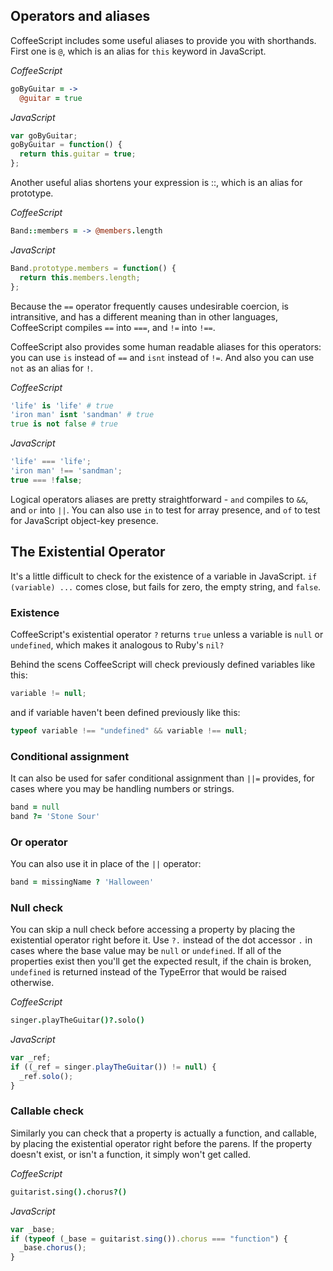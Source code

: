 ## Operators and aliases

CoffeeScript includes some useful aliases to provide you with shorthands. First one is `@`, which is an alias for `this` keyword in JavaScript.

*CoffeeScript*
``` coffeescript
goByGuitar = ->
  @guitar = true
```
*JavaScript*
``` javascript
var goByGuitar;
goByGuitar = function() {
  return this.guitar = true;
};
```

Another useful alias shortens your expression is ::, which is an alias for prototype.

*CoffeeScript*
``` coffeescript
Band::members = -> @members.length
```
*JavaScript*
``` javascript
Band.prototype.members = function() {
  return this.members.length;
};
```

Because the `==` operator frequently causes undesirable coercion, is intransitive, and has a different meaning than in other languages, CoffeeScript compiles `==` into `===`, and `!=` into  `!==`.

CoffeeScript also provides some human readable aliases for this operators: you can use `is` instead of `==` and `isnt` instead of `!=`. And also you can use `not` as an alias for `!`.

*CoffeeScript*
``` coffeescript
'life' is 'life' # true
'iron man' isnt 'sandman' # true
true is not false # true
```
*JavaScript*
``` javascript
'life' === 'life';
'iron man' !== 'sandman';
true === !false;
```
Logical operators aliases are pretty straightforward - `and` compiles to `&&`, and `or` into `||`.
You can also use `in` to test for array presence, and `of` to test for JavaScript object-key presence.

## The Existential Operator
It's a little difficult to check for the existence of a variable in JavaScript. `if (variable) ...`
comes close, but fails for zero, the empty string, and `false`.

### Existence
CoffeeScript's existential operator `?` returns `true` unless a variable is `null` or `undefined`, which makes it analogous to Ruby's `nil?`

Behind the scens CoffeeScript will check previously defined variables like this:

``` javascript
variable != null;
```
and if variable haven't been defined previously like this:
``` javascript
typeof variable !== "undefined" && variable !== null;
```
### Conditional assignment
It can also be used for safer conditional assignment than `||=` provides, for cases where you may be handling numbers or strings.
``` coffeescript
band = null
band ?= 'Stone Sour'
```
### Or operator
You can also use it in place of the `||` operator:
``` coffeescript
band = missingName ? 'Halloween'
```

### Null check
You can skip a null check before accessing a property by placing the existential operator right before it.
Use `?.` instead of the dot accessor `.` in cases where the base value may be `null` or `undefined`.
If all of the properties exist then you'll get the expected result, if the chain is broken, `undefined` is
returned instead of the TypeError that would be raised otherwise.

*CoffeeScript*
``` coffeescript
singer.playTheGuitar()?.solo()
```
*JavaScript*
``` javascript
var _ref;
if ((_ref = singer.playTheGuitar()) != null) {
  _ref.solo();
}
```
### Callable check
Similarly you can check that a property is actually a function, and callable, by placing the existential
operator right before the parens. If the property doesn't exist, or isn't a function, it simply won't get called.

*CoffeeScript*
``` coffeescript
guitarist.sing().chorus?()
```
*JavaScript*
``` javascript
var _base;
if (typeof (_base = guitarist.sing()).chorus === "function") {
  _base.chorus();
}
```
